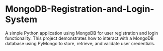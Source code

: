 # MongoDB-Registration-and-Login-System
A simple Python application using MongoDB for user registration and login functionality. This project demonstrates how to interact with a MongoDB database using PyMongo to store, retrieve, and validate user credentials.
